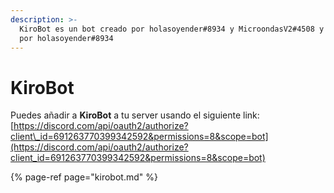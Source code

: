 ```yaml
---
description: >-
  KiroBot es un bot creado por holasoyender#8934 y MicroondasV2#4508 y hosteado
  por holasoyender#8934
---
```


# KiroBot

Puedes añadir a **KiroBot** a tu server usando el siguiente link:  
[https://discord.com/api/oauth2/authorize?client\_id=691263770399342592&permissions=8&scope=bot](https://discord.com/api/oauth2/authorize?client_id=691263770399342592&permissions=8&scope=bot)

{% page-ref page="kirobot.md" %}



